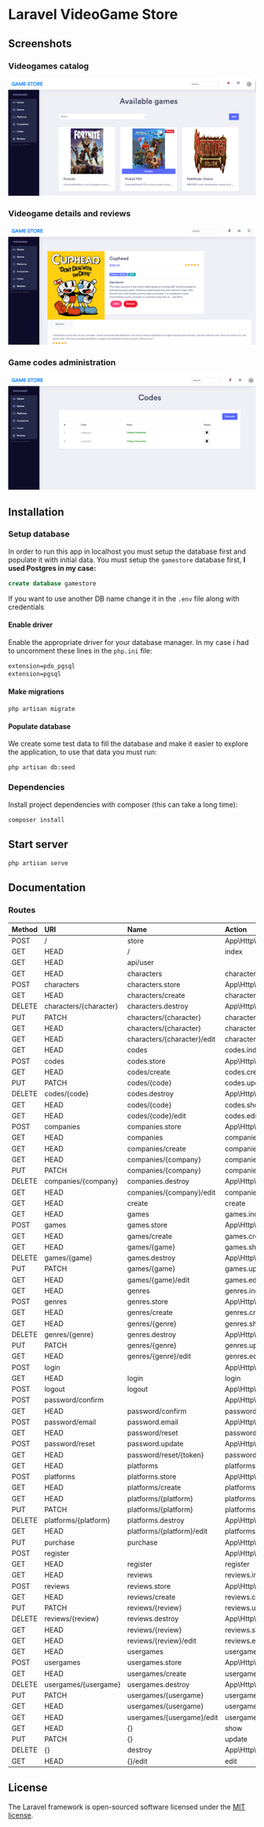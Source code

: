 # Laravel VideoGame Store



## Screenshots

### Videogames catalog
![Games view](screenshots/games_view.PNG)
### Videogame details and reviews
![Games view](screenshots/game_detail_view.PNG)
### Game codes administration
![Games view](screenshots/codes_view.PNG)



## Installation

### Setup database

In order to run this app in localhost you must setup the database first and populate it with initial data.
You must setup the `gamestore` database first, **I used Postgres in my case:**

```sql
create database gamestore
```
If you want to use another DB name change it in the `.env` file along with credentials

#### Enable driver

Enable the appropriate driver for your database manager. In my case i had to uncomment these lines in the `php.ini` file:
```
extension=pdo_pgsql
extension=pgsql
```

#### Make migrations

```
php artisan migrate
```

#### Populate database

We create some test data to fill the database and make it easier to explore the application, to use that data you must run:
```
php artisan db:seed
```

### Dependencies

Install project dependencies with composer (this can take a long time):
```php
composer install
```

## Start server
```
php artisan serve
```





## Documentation

### Routes

| Method    | URI                         | Name               | Action                                                                 | Middleware |
| :-------- | :-------------------------- | :----------------- | :--------------------------------------------------------------------- | :--------- |
| POST      | /                           | store              | App\Http\Controllers\VG\GameController@store                           | web,auth  |
| GET|HEAD  | /                           | index              | App\Http\Controllers\VG\GameController@index                           | web,auth  |
| GET|HEAD  | api/user                    |                    | Closure                                                                | api,auth:api |
| GET|HEAD  | characters                  | characters.index   | App\Http\Controllers\VG\CharacterController@index                      | web,auth  |
| POST      | characters                  | characters.store   | App\Http\Controllers\VG\CharacterController@store                      | web,auth  |
| GET|HEAD  | characters/create           | characters.create  | App\Http\Controllers\VG\CharacterController@create                     | web,auth  |
| DELETE    | characters/{character}      | characters.destroy | App\Http\Controllers\VG\CharacterController@destroy                    | web,auth  |
| PUT|PATCH | characters/{character}      | characters.update  | App\Http\Controllers\VG\CharacterController@update                     | web,auth  |
| GET|HEAD  | characters/{character}      | characters.show    | App\Http\Controllers\VG\CharacterController@show                       | web,auth  |
| GET|HEAD  | characters/{character}/edit | characters.edit    | App\Http\Controllers\VG\CharacterController@edit                       | web,auth  |
| GET|HEAD  | codes                       | codes.index        | App\Http\Controllers\VG\CodeController@index                           | web,auth |
| POST      | codes                       | codes.store        | App\Http\Controllers\VG\CodeController@store                           | web,auth |
| GET|HEAD  | codes/create                | codes.create       | App\Http\Controllers\VG\CodeController@create                          | web,auth |
| PUT|PATCH | codes/{code}                | codes.update       | App\Http\Controllers\VG\CodeController@update                          | web,auth |
| DELETE    | codes/{code}                | codes.destroy      | App\Http\Controllers\VG\CodeController@destroy                         | web,auth |
| GET|HEAD  | codes/{code}                | codes.show         | App\Http\Controllers\VG\CodeController@show                            | web,auth |
| GET|HEAD  | codes/{code}/edit           | codes.edit         | App\Http\Controllers\VG\CodeController@edit                            | web,auth |
| POST      | companies                   | companies.store    | App\Http\Controllers\VG\CompanyController@store                        | web,auth |
| GET|HEAD  | companies                   | companies.index    | App\Http\Controllers\VG\CompanyController@index                        | web,auth |
| GET|HEAD  | companies/create            | companies.create   | App\Http\Controllers\VG\CompanyController@create                       | web,auth |
| GET|HEAD  | companies/{company}         | companies.show     | App\Http\Controllers\VG\CompanyController@show                         | web,auth |
| PUT|PATCH | companies/{company}         | companies.update   | App\Http\Controllers\VG\CompanyController@update                       | web,auth |
| DELETE    | companies/{company}         | companies.destroy  | App\Http\Controllers\VG\CompanyController@destroy                      | web,auth |
| GET|HEAD  | companies/{company}/edit    | companies.edit     | App\Http\Controllers\VG\CompanyController@edit                         | web,auth |
| GET|HEAD  | create                      | create             | App\Http\Controllers\VG\GameController@create                          | web,auth |
| GET|HEAD  | games                       | games.index        | App\Http\Controllers\VG\GameController@index                           | web,auth |
| POST      | games                       | games.store        | App\Http\Controllers\VG\GameController@store                           | web,auth |
| GET|HEAD  | games/create                | games.create       | App\Http\Controllers\VG\GameController@create                          | web,auth |
| GET|HEAD  | games/{game}                | games.show         | App\Http\Controllers\VG\GameController@show                            | web,auth |
| DELETE    | games/{game}                | games.destroy      | App\Http\Controllers\VG\GameController@destroy                         | web,auth |
| PUT|PATCH | games/{game}                | games.update       | App\Http\Controllers\VG\GameController@update                          | web,auth |
| GET|HEAD  | games/{game}/edit           | games.edit         | App\Http\Controllers\VG\GameController@edit                            | web,auth |
| GET|HEAD  | genres                      | genres.index       | App\Http\Controllers\VG\GenreController@index                          | web,auth |
| POST      | genres                      | genres.store       | App\Http\Controllers\VG\GenreController@store                          | web,auth |
| GET|HEAD  | genres/create               | genres.create      | App\Http\Controllers\VG\GenreController@create                         | web,auth |
| GET|HEAD  | genres/{genre}              | genres.show        | App\Http\Controllers\VG\GenreController@show                           | web,auth |
| DELETE    | genres/{genre}              | genres.destroy     | App\Http\Controllers\VG\GenreController@destroy                        | web,auth |
| PUT|PATCH | genres/{genre}              | genres.update      | App\Http\Controllers\VG\GenreController@update                         | web,auth |
| GET|HEAD  | genres/{genre}/edit         | genres.edit        | App\Http\Controllers\VG\GenreController@edit                           | web,auth |
| POST      | login                       |                    | App\Http\Controllers\Auth\LoginController@login                        | web,guest |
| GET|HEAD  | login                       | login              | App\Http\Controllers\Auth\LoginController@showLoginForm                | web,guest |
| POST      | logout                      | logout             | App\Http\Controllers\Auth\LoginController@logout                       | web |
| POST      | password/confirm            |                    | App\Http\Controllers\Auth\ConfirmPasswordController@confirm            | web,auth |
| GET|HEAD  | password/confirm            | password.confirm   | App\Http\Controllers\Auth\ConfirmPasswordController@showConfirmForm    | web,auth |
| POST      | password/email              | password.email     | App\Http\Controllers\Auth\ForgotPasswordController@sendResetLinkEmail  | web |
| GET|HEAD  | password/reset              | password.request   | App\Http\Controllers\Auth\ForgotPasswordController@showLinkRequestForm | web |
| POST      | password/reset              | password.update    | App\Http\Controllers\Auth\ResetPasswordController@reset                | web |
| GET|HEAD  | password/reset/{token}      | password.reset     | App\Http\Controllers\Auth\ResetPasswordController@showResetForm        | web |
| GET|HEAD  | platforms                   | platforms.index    | App\Http\Controllers\VG\PlatformController@index                       | web,auth |
| POST      | platforms                   | platforms.store    | App\Http\Controllers\VG\PlatformController@store                       | web,auth |
| GET|HEAD  | platforms/create            | platforms.create   | App\Http\Controllers\VG\PlatformController@create                      | web,auth |
| GET|HEAD  | platforms/{platform}        | platforms.show     | App\Http\Controllers\VG\PlatformController@show                        | web,auth |
| PUT|PATCH | platforms/{platform}        | platforms.update   | App\Http\Controllers\VG\PlatformController@update                      | web,auth |
| DELETE    | platforms/{platform}        | platforms.destroy  | App\Http\Controllers\VG\PlatformController@destroy                     | web,auth |
| GET|HEAD  | platforms/{platform}/edit   | platforms.edit     | App\Http\Controllers\VG\PlatformController@edit                        | web,auth |
| PUT       | purchase                    | purchase           | App\Http\Controllers\VG\CodeController@purchase                        | web,auth |
| POST      | register                    |                    | App\Http\Controllers\Auth\RegisterController@register                  | web,guest |
| GET|HEAD  | register                    | register           | App\Http\Controllers\Auth\RegisterController@showRegistrationForm      | web,guest |
| GET|HEAD  | reviews                     | reviews.index      | App\Http\Controllers\VG\ReviewController@index                         | web,auth |
| POST      | reviews                     | reviews.store      | App\Http\Controllers\VG\ReviewController@store                         | web,auth |
| GET|HEAD  | reviews/create              | reviews.create     | App\Http\Controllers\VG\ReviewController@create                        | web,auth |
| PUT|PATCH | reviews/{review}            | reviews.update     | App\Http\Controllers\VG\ReviewController@update                        | web,auth |
| DELETE    | reviews/{review}            | reviews.destroy    | App\Http\Controllers\VG\ReviewController@destroy                       | web,auth |
| GET|HEAD  | reviews/{review}            | reviews.show       | App\Http\Controllers\VG\ReviewController@show                          | web,auth |
| GET|HEAD  | reviews/{review}/edit       | reviews.edit       | App\Http\Controllers\VG\ReviewController@edit                          | web,auth |
| GET|HEAD  | usergames                   | usergames.index    | App\Http\Controllers\UserLists@index                                   | web,auth |
| POST      | usergames                   | usergames.store    | App\Http\Controllers\UserLists@store                                   | web,auth |
| GET|HEAD  | usergames/create            | usergames.create   | App\Http\Controllers\UserLists@create                                  | web,auth |
| DELETE    | usergames/{usergame}        | usergames.destroy  | App\Http\Controllers\UserLists@destroy                                 | web,auth |
| PUT|PATCH | usergames/{usergame}        | usergames.update   | App\Http\Controllers\UserLists@update                                  | web,auth |
| GET|HEAD  | usergames/{usergame}        | usergames.show     | App\Http\Controllers\UserLists@show                                    | web,auth |
| GET|HEAD  | usergames/{usergame}/edit   | usergames.edit     | App\Http\Controllers\UserLists@edit                                    | web,auth |
| GET|HEAD  | {}                          | show               | App\Http\Controllers\VG\GameController@show                            | web,auth |
| PUT|PATCH | {}                          | update             | App\Http\Controllers\VG\GameController@update                          | web,auth |
| DELETE    | {}                          | destroy            | App\Http\Controllers\VG\GameController@destroy                         | web,auth |
| GET|HEAD  | {}/edit                     | edit               | App\Http\Controllers\VG\GameController@edit                            | web,auth |



## License

The Laravel framework is open-sourced software licensed under the [MIT license](https://opensource.org/licenses/MIT).

